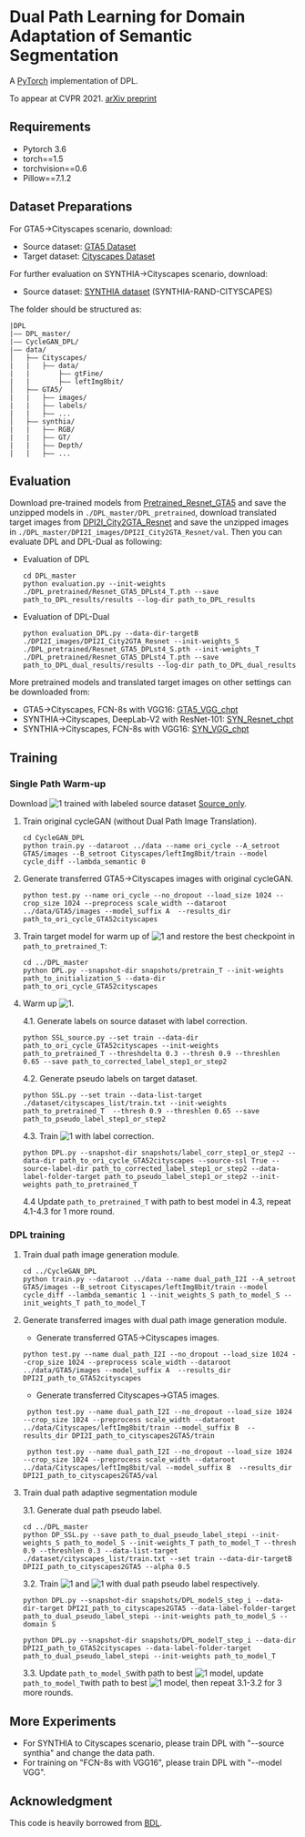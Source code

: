 # Dual Path Learning for Domain Adaptation of Semantic Segmentation
A [PyTorch](http://pytorch.org/) implementation of DPL.

To appear at CVPR 2021. [arXiv preprint]()

<!--

If you use this code in your research please consider citing
>@article{Citing
} 
-->
## Requirements

- Pytorch 3.6
- torch==1.5
- torchvision==0.6
- Pillow==7.1.2

## Dataset Preparations
For GTA5->Cityscapes scenario, download: 
- Source dataset: [GTA5 Dataset](https://download.visinf.tu-darmstadt.de/data/from_games/) 
- Target dataset: [Cityscapes Dataset](https://www.cityscapes-dataset.com/)

For further evaluation on SYNTHIA->Cityscapes scenario, download:
- Source dataset: [SYNTHIA dataset](http://synthia-dataset.net/download/808/) (SYNTHIA-RAND-CITYSCAPES)

The folder should be structured as:
```
|DPL
|—— DPL_master/
|—— CycleGAN_DPL/
|—— data/
│   ├—— Cityscapes/  
|   |   ├—— data/
|   |       ├—— gtFine/
|   |       ├—— leftImg8bit/
│   ├—— GTA5/
|   |   ├—— images/
|   |   ├—— labels/
|   |   ├—— ...
│   ├—— synthia/ 
|   |   ├—— RGB/
|   |   ├—— GT/
|   |   ├—— Depth/
|   |   ├—— ...
```


## Evaluation
Download pre-trained models from [Pretrained_Resnet_GTA5](https://drive.google.com/file/d/1fSr-Ijs5vG7DuksUWBdBWUCDTbNkIhHO/view?usp=sharing) and save the unzipped models in `./DPL_master/DPL_pretrained`, download translated target images from [DPI2I_City2GTA_Resnet](https://drive.google.com/file/d/1rnO3OJGpW_m7GahxnqFPNbbVEFYFI_b5/view?usp=sharing) and save the unzipped images in `./DPL_master/DPI2I_images/DPI2I_City2GTA_Resnet/val`. Then you can evaluate DPL and DPL-Dual as following:
- Evaluation of DPL
    ```
    cd DPL_master
    python evaluation.py --init-weights ./DPL_pretrained/Resnet_GTA5_DPLst4_T.pth --save path_to_DPL_results/results --log-dir path_to_DPL_results
    ```
- Evaluation of DPL-Dual
    ```
    python evaluation_DPL.py --data-dir-targetB ./DPI2I_images/DPI2I_City2GTA_Resnet --init-weights_S ./DPL_pretrained/Resnet_GTA5_DPLst4_S.pth --init-weights_T ./DPL_pretrained/Resnet_GTA5_DPLst4_T.pth --save path_to_DPL_dual_results/results --log-dir path_to_DPL_dual_results
    ``` 

More pretrained models and translated target images on other settings can be downloaded from:

- GTA5->Cityscapes, FCN-8s with VGG16: [GTA5_VGG_chpt](https://drive.google.com/file/d/1LVnJEE9uHCwSiymD8YWEPybfCKCAKTJr/view?usp=sharing)
- SYNTHIA->Cityscapes, DeepLab-V2 with ResNet-101: [SYN_Resnet_chpt](https://drive.google.com/file/d/1YMkUAQSAZyUHP1J8jpN12pMShHByP6bk/view?usp=sharing)
- SYNTHIA->Cityscapes, FCN-8s with VGG16: [SYN_VGG_chpt](https://drive.google.com/file/d/1_f4bCMdbVzIXqFSjV7sT_hiPQHGY-Kgx/view?usp=sharing)
## Training
 
### Single Path Warm-up


Download ![1](http://latex.codecogs.com/svg.latex?M_{S}^{(0)}) trained with labeled source dataset [Source_only](https://drive.google.com/file/d/1tYldAGj1_JsgoPi1b09ZRYqGFdbHCSvU/view?usp=sharing).

1.  Train original cycleGAN (without Dual Path Image Translation).
    ```
    cd CycleGAN_DPL
    python train.py --dataroot ../data --name ori_cycle --A_setroot GTA5/images --B_setroot Cityscapes/leftImg8bit/train --model cycle_diff --lambda_semantic 0
    ```
2.  Generate transferred GTA5->Cityscapes images with original cycleGAN.

    ```
    python test.py --name ori_cycle --no_dropout --load_size 1024 --crop_size 1024 --preprocess scale_width --dataroot ../data/GTA5/images --model_suffix A  --results_dir path_to_ori_cycle_GTA52cityscapes
    ```
3. Train target model for warm up of ![1](http://latex.codecogs.com/svg.latex?M_{T}) and restore the best checkpoint in `path_to_pretrained_T`:
    ```
    cd ../DPL_master
    python DPL.py --snapshot-dir snapshots/pretrain_T --init-weights path_to_initialization_S --data-dir path_to_ori_cycle_GTA52cityscapes
    ```
4. Warm up ![1](http://latex.codecogs.com/svg.latex?M_{T}). 
    
    4.1. Generate labels on source dataset with label correction.
    ```
    python SSL_source.py --set train --data-dir path_to_ori_cycle_GTA52cityscapes --init-weights path_to_pretrained_T --threshdelta 0.3 --thresh 0.9 --threshlen 0.65 --save path_to_corrected_label_step1_or_step2 
    ```
    4.2. Generate pseudo labels on target dataset.
    ```
    python SSL.py --set train --data-list-target ./dataset/cityscapes_list/train.txt --init-weights path_to_pretrained_T  --thresh 0.9 --threshlen 0.65 --save path_to_pseudo_label_step1_or_step2 
    ```
    4.3. Train  ![1](http://latex.codecogs.com/svg.latex?M_{T}) with label correction.
    
    ```
    python DPL.py --snapshot-dir snapshots/label_corr_step1_or_step2 --data-dir path_to_ori_cycle_GTA52cityscapes --source-ssl True --source-label-dir path_to_corrected_label_step1_or_step2 --data-label-folder-target path_to_pseudo_label_step1_or_step2 --init-weights path_to_pretrained_T          
    ```

   4.4 Update `path_to_pretrained_T` with  path to best model in 4.3, repeat 4.1-4.3 for 1 more round.  
### DPL training
1. Train dual path image generation module.

    ```
    cd ../CycleGAN_DPL
    python train.py --dataroot ../data --name dual_path_I2I --A_setroot GTA5/images --B_setroot Cityscapes/leftImg8bit/train --model cycle_diff --lambda_semantic 1 --init_weights_S path_to_model_S --init_weights_T path_to_model_T
    ```
2. Generate transferred images with dual path image generation module.
   - Generate transferred GTA5->Cityscapes images.
   
   ```
   python test.py --name dual_path_I2I --no_dropout --load_size 1024 --crop_size 1024 --preprocess scale_width --dataroot ../data/GTA5/images --model_suffix A  --results_dir DPI2I_path_to_GTA52cityscapes
   ```
   - Generate transferred Cityscapes->GTA5 images.
   ```
    python test.py --name dual_path_I2I --no_dropout --load_size 1024 --crop_size 1024 --preprocess scale_width --dataroot ../data/Cityscapes/leftImg8bit/train --model_suffix B  --results_dir DPI2I_path_to_cityscapes2GTA5/train
    
    python test.py --name dual_path_I2I --no_dropout --load_size 1024 --crop_size 1024 --preprocess scale_width --dataroot ../data/Cityscapes/leftImg8bit/val --model_suffix B  --results_dir DPI2I_path_to_cityscapes2GTA5/val
    ```

3. Train dual path adaptive segmentation module

    3.1. Generate dual path pseudo label.
    
    ```
    cd ../DPL_master
    python DP_SSL.py --save path_to_dual_pseudo_label_stepi --init-weights_S path_to_model_S --init-weights_T path_to_model_T --thresh 0.9 --threshlen 0.3 --data-list-target ./dataset/cityscapes_list/train.txt --set train --data-dir-targetB DPI2I_path_to_cityscapes2GTA5 --alpha 0.5
    ```
    
    3.2. Train ![1](http://latex.codecogs.com/svg.latex?M_{S})  and ![1](http://latex.codecogs.com/svg.latex?M_{T}) with dual path pseudo label respectively.

    ```
    python DPL.py --snapshot-dir snapshots/DPL_modelS_step_i --data-dir-target DPI2I_path_to_cityscapes2GTA5 --data-label-folder-target path_to_dual_pseudo_label_stepi --init-weights path_to_model_S --domain S
    ```

    ```
    python DPL.py --snapshot-dir snapshots/DPL_modelT_step_i --data-dir DPI2I_path_to_GTA52cityscapes --data-label-folder-target path_to_dual_pseudo_label_stepi --init-weights path_to_model_T
    ```




    3.3. Update `path_to_model_S`with path to best ![1](http://latex.codecogs.com/svg.latex?M_{S}) model, update `path_to_model_T`with path to best ![1](http://latex.codecogs.com/svg.latex?M_{T}) model, then repeat 3.1-3.2 for 3 more rounds.

## More Experiments
- For SYNTHIA to Cityscapes scenario, please train DPL with "--source synthia" and change the data path.
- For training on "FCN-8s with VGG16", please train DPL with "--model VGG". 

## Acknowledgment
This code is heavily borrowed from [BDL](https://github.com/liyunsheng13/BDL).
